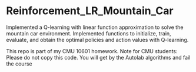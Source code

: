 # Reinforcement_LR_Mountain_Car

Implemented a Q-learning with linear function approximation to solve
the mountain car environment. Implemented functions to initialize, train,
evaluate, and obtain the optimal policies and action values with Q-learning.

This repo is part of my CMU 10601 homework. 
Note for CMU students: Please do not copy this code. You will get by the Autolab algorithms and fail the course 
